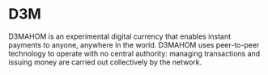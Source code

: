 # D3M
D3MAHOM is an experimental digital currency that enables instant payments to anyone, anywhere in the world. D3MAHOM uses peer-to-peer technology to operate with no central authority: managing transactions and issuing money are carried out collectively by the network.
